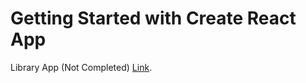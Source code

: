 # Getting Started with Create React App

Library App (Not Completed) [Link](http://hv-library.surge.sh/).

